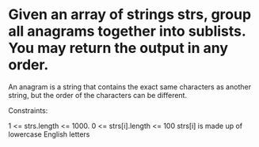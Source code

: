 # Given an array of strings strs, group all anagrams together into sublists. You may return the output in any order.

An anagram is a string that contains the exact same characters as another string, but the order of the characters can be different.

Constraints:

1 <= strs.length <= 1000.
0 <= strs[i].length <= 100
strs[i] is made up of lowercase English letters
